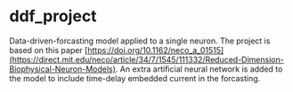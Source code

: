 # ddf_project
Data-driven-forcasting model applied to a single neuron. The project is based on this paper [https://doi.org/10.1162/neco_a_01515](https://direct.mit.edu/neco/article/34/7/1545/111332/Reduced-Dimension-Biophysical-Neuron-Models). An extra artificial neural network is added to the model to include time-delay embedded current in the forcasting. 
